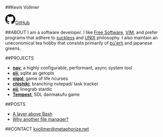 <meta name="viewport" content="width=device-width, initial-scale=1">
<title>Metaphorize</title>
<link rel="shortcut icon" type="image/png" href="images/favicon.png"/>
<link rel="stylesheet" href="css/base.css">

##Kevin Vollmer

![](images/github.png)[GitHub](https://github.com/jollywho)

##ABOUT
I am a software developer.
I like [Free Software](https://www.gnu.org/philosophy/free-sw.html), [VIM](http://www.vim.org/), and prefer programs that adhere to [suckless](http://suckless.org/philosophy) and [UNIX](http://www.catb.org/esr/writings/taoup/html/) philosophy. I also maintain an uneconomical tea hobby that consists primarily of [pu'erh](http://teadb.org/puerh-compendium/) and japanese greens.

##PROJECTS
+ [**nav**:](https://github.com/jollywho/nav)
a highly configurable, performant, async system tool
+ [**eii**:](https://github.com/jollywho/eii)
sqlite as getopts
+ [**eigol**:](https://github.com/jollywho/eigol)
game of life ncurses
+ [**chishiki**:](https://github.com/jollywho/chishiki)
branching notepad/ task tracker
+ [**eij**:](https://github.com/jollywho/eij)
linegrab stardic
+ [**Tempest**:](https://github.com/jollywho/Tempest)
SDL danmakufu game

##POSTS
+ [A layer above Bash](posts/A-layer-above-bash.html)
+ [Why another file manager?](posts/Why-another-filemanager.html)

##CONTACT
[kvollmer@metaphorize.net](mailto:kvollmer@metaphorize.net)
